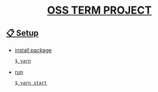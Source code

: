 <h1 align="center">
    <a href="https://github.com/ha4219/term-project"/>
    OSS TERM PROJECT
</h1>

 

## 📋 Setup

- install package

  ```shell
  $ yarn
  ```

- run

  ```shell
  $ yarn start
  ```

